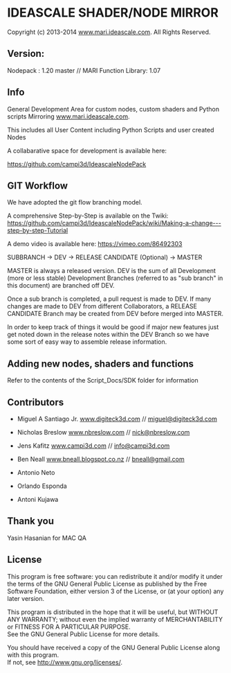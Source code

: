IDEASCALE SHADER/NODE MIRROR
=====================================================================================
Copyright (c) 2013-2014 www.mari.ideascale.com. All Rights Reserved.

Version:
-----------
Nodepack :  1.20 master //  MARI Function Library: 1.07

     
Info
-----------------
General Development Area for custom nodes, custom shaders and Python scripts
Mirroring www.mari.ideascale.com.

This includes all User Content including Python Scripts and user created Nodes

A collabarative space for development is available here:

https://github.com/campi3d/IdeascaleNodePack


GIT Workflow
-----------------
We have adopted the git flow branching model. 

A comprehensive Step-by-Step is available on the Twiki: https://github.com/campi3d/IdeascaleNodePack/wiki/Making-a-change---step-by-step-Tutorial

A demo video is available here: https://vimeo.com/86492303


SUBBRANCH -> DEV -> RELEASE CANDIDATE (Optional) -> MASTER

MASTER is always a released version. 
DEV is the sum of all Development (more or less stable)
Development Branches (referred to as "sub branch" in this document)  are branched off DEV. 

Once a sub branch is completed, a pull request is made to DEV. 
If many changes are made to DEV from different Collaborators,
a RELEASE CANDIDATE Branch may be created from DEV before merged into MASTER.

In order to keep track of things it would be good if major new features just get noted down in the release notes within the DEV Branch
so we have some sort of easy way to assemble release information.


Adding new nodes, shaders and functions
-----------------
Refer to the contents of the Script_Docs/SDK folder for information



Contributors
-----------------

- Miguel A Santiago Jr. www.digiteck3d.com // miguel@digiteck3d.com

- Nicholas Breslow www.nbreslow.com // nick@nbreslow.com

- Jens Kafitz www.campi3d.com // info@campi3d.com

- Ben Neall www.bneall.blogspot.co.nz //  bneall@gmail.com

- Antonio Neto

- Orlando Esponda

- Antoni Kujawa


Thank you
-----------------

Yasin Hasanian for MAC QA


License
-----------------

This program is free software: you can redistribute it and/or modify it under the terms 
of the GNU General Public License as published by the Free Software Foundation, either 
version 3 of the License, or (at your option) any later version.                    
                                      
This program is distributed in the hope that it will be useful, but WITHOUT ANY WARRANTY; 
without even the implied warranty of MERCHANTABILITY or FITNESS FOR A PARTICULAR PURPOSE.  
See the GNU General Public License for more details.                
                                      
You should have received a copy of the GNU General Public License along with this program.  
If not, see <http://www.gnu.org/licenses/>.
 
        
